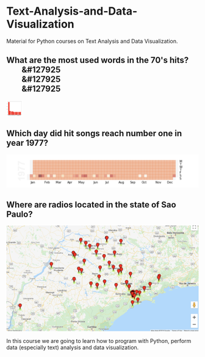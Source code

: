 # Text-Analysis-and-Data-Visualization
Material for Python courses on Text Analysis and Data Visualization.

## What are the most used words in the 70's hits?   <dd> &#127925 </dd>   <dd> &#127925 </dd>   <dd> &#127925 </dd> 

<img src="Figures/songs70.png" height="42" width="42">


## Which day did hit songs reach number one in year 1977?

<img src="Figures/day_hit.png">


## Where are radios located in the state of Sao Paulo?

<img src="Figures/radios_brazil.png">

In this course we are going to learn how to program with Python, perform data (especially text) analysis and data visualization.
